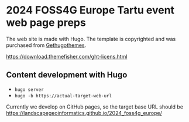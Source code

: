 # 2024 FOSS4G Europe Tartu event web page preps

The web site is made with Hugo. The template is copyrighted and was purchased from [Gethugothemes](https://gethugothemes.com/).

https://download.themefisher.com/ght-licens.html

## Content development with Hugo

- `hugo server`
- `hugo -b https://actual-target-web-url`

Currently we develop on GitHub pages, so the target base URL should be https://landscapegeoinformatics.github.io/2024_foss4g_europe/





